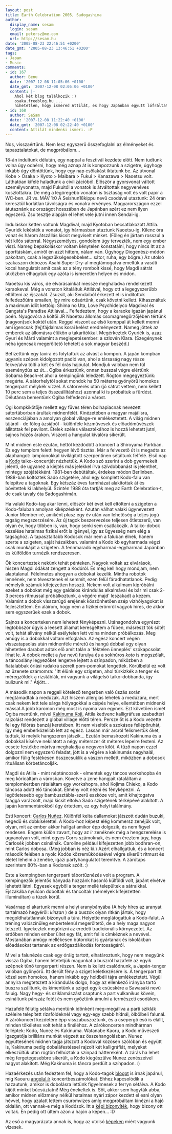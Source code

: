 ```yaml
---
layout: post
title: Earth Celebration 2005, Sadogashima
author:
  display_name: sesam
  login: sesam
  email: petersz@me.com
  url: http://sesam.hu
date: '2005-08-23 22:46:51 +0200'
date_gmt: '2005-08-23 13:46:51 +0200'
tags:
- Japan
- Music
comments:
- id: 167
  author: Benu
  date: '2007-12-08 11:05:06 +0100'
  date_gmt: '2007-12-08 02:05:06 +0100'
  content: |-
    Ahol két blog találkozik :)
    osaka.freeblog.hu ...
    hihetetlen, hogy ismered Attilát, es hogy Japánban egyutt lófráltatok... én meg egy suliba jártam vele. rohadt pici a világ
- id: 168
  author: SeSam
  date: '2007-12-08 11:22:40 +0100'
  date_gmt: '2007-12-08 02:22:40 +0100'
  content: Attilát mindenki ismeri. :P
---
```


Nos, visszaértünk. Nem lesz egyszerű összefoglalni az élményeket és tapasztalatokat, de megpróbálom...

18-án indultunk délután, egy nappal a fesztivál kezdete előtt. Nem tudtunk volna úgy odaérni, hogy még aznap át is kompozzunk a szigetre, úgyhogy inkább úgy döntöttünk, hogy egy nap csőlakást iktatunk be. Az útvonal Kobe > Osaka > Kyoto > Maibara > Fukui > Kanazawa > Naoetsu volt. Láthatóan kifelé haladtunk a civilizációból. Először a gyorsvonat váltott személyvonatra, majd Fukuitól a vonatok is átváltottak negyvenéves koszlottakra. De még a legöregebb vonaton is tisztaság volt és volt papír a WC-ben. JR vs. MÁV 1:0 A Seishun18kippu nevű csodával utaztunk: 24 órán keresztül korlátlan távolságra és vonalra érvényes. Magyarországon ezzel átutaznánk az országot hosszában de Japánban azért ez nem ilyen egyszerű. Zsu tesztje alapján el lehet vele jutni innen Sendai-ig.

Induláskor ketten voltunk Magdival, majd Kyotoban becsatlakozott Attila. Gyuriék lekésték a vonatot, így hármasban utaztunk Naoetsu-ig. Kilenc óra vonat és három átszállás kicsit megviselt minket. (Főleg én jártam rosszul a hét kilós sátorral. Négyszemélyes, gondolom úgy tervezték, nem egy ember viszi. Nameg bepakoláskor voltam kénytelen konstatálni, hogy nincs itt az a sporttáskám, amiről én azzt hittem, nálam van. Úgyhogy Diogenész-módon pakoltam, csak a legszükségesebbeket... sátor, ruha, egy bögre.) Az utolsó szakaszon dobozos Asahi Super Dry-al megtámogatva emeltük a vasúti kocsi hangulatát amit csak az a tény rombolt kissé, hogy Magdi sátrát útközben elhagytuk egy azóta is ismeretlen helyen és módon.

Naoetsu kis város, de elvárásainkat messze meghaladva rendelkezett karaokeval. Még a vonaton kitaláltuk Attilával, hogy ott a legegyszerűbb eltölteni az éjszakát. Zsuzsit, aki Sendaiból érkezett el is indítottuk felfedezőútra emailen, így mire odaértünk, csak követni kellett. Kihasználtuk a maximum időt kettőig: Shima no Uta, Love Psychidelyco Magdival és Gangsta's Paradise Attilával... Felfedeztem, hogy a karaoke igazán japánul poén. Nyugovóra a költői JR Naoetsu állomás csomagmegőrzőjében tértünk (nagyon)sok koktél után. Reggel viszont az első komppal át kellett menni ami igencsak (fej)fájdalmas korai kelést eredményezett. Nameg jöttek az emberek az állomásra élükön a takarítókkal. Megérkeztek Gyuriék is, azaz Gyuri és Márti valamint a meglepetésember: a szlovén Klara. (Szegénynek néha igencsak megerőltető lehetett a sok magyar beszéd.)

Befizettünk egy taxira és folytattuk az alvást a kompon. A japán kompban ugyanis szépen kidolgozott padló van, ahol a társaság nagy része fekve/alva tölti a két és fél órás hajóutat. Mondjuk valóban nem túl eseménydús az út... Ogiba érkeztünk, onnan busszal végre elértünk Sobama Beach-et ahol a kempingünk leledzett. Rögtön megegyeztünk: megérte. A sátorhelytől sokat mondok ha 50 méterre gyönyörű homokos tengerpart mélykék vízzel. A sátorverés után (jó sátrat vettem, nem kellett 10 perc sem a teljes összeállításhoz) azonnal ki is próbáltuk a fürdést. Délutánra bementünk Ogiba felfedezni a várost.

Ogi kompkikötője mellett egy füves téren bolhapiacnak nevezett sátortáborban árultak midnenfélét. Kinézetében a magyar majálisra, esszenciájában a amolyan global village-re emlékeztetett. A világ midnen tájáról - de főleg ázsiából - különféle kézművesek és előadóművészek állítottak fel pavilont. Ételek széles választékához is hozzá lehetett jutni, sajnos húzós árakon. Viszont a hangulat kiválóra sikerült.

Mint midnen este ezután, héttől kezdődött a koncert a Shiroyama Parkban. Ez egy templom feletti hegyen lévő tisztás. Már a felvezető út is megadta az alaphangot: lampionokkal kivilágított szerpentinen sétáltunk felfelé. Első nap a [Kodo](http://www.kodo.or.jp) taiko-koncertjét nézhettük. A Kodo szó szerint a dob gyermekeit jelenti, de ugyanez a kiejtés más jelekkel írva szívdobbanást is jelenthet, mintegy szójátékként. 1981-ben debütáltak, érdekes módon Berlinben. 1988-ban költöztek Sado szigetére, ahol egy komplett Kodo-falu van felépítve a tagoknak. Egy kétszáz éves farmházat alakítottak át és bővítettek ki lakhelyül. Szintén 1988 óta tartják meg az Earth Celebration-t, de csak tavaly óta Sadogashimán.

Ha valaki Kodo-tag akar lenni, először két évet kell eltölteni a szigeten a Kodo-faluban amolyan kiképzésként. Azután válhat valaki úgynevezett Junior Member-ré, amiként plusz egy év után van lehetőség a teljes jogú tagság megszerzésére. Az új tagok beszervezése teljesen ötletszerű, van olyan év, hogy többen is, van, hogy senki sem csatlakozik. A taiko-dobok kezelése hatalmas fizikai erőt is igényel, így az ügyesség nem elég a tagsághoz. A tapasztaltabb Kodosok már nem a faluban élnek, hanem szerte a szigeten, saját házaikban. valamint a Kodo kb egyharmada végzi csak munkáját a szigeten. A fennmaradó egyharmad-egyharmad Japánban és külföldön turnézik rendszeresen.

Ők koncerteztek nekünk tehát pénteken. Nagyok voltak az elvárások, hiszen Magdi ódákat zengett a Kodóról. És meg kell hogy mondjam, nem alaptalanul. Félelmetes ahogyan a dobokat kezelik. Mintha robotok lennének, nem tévesztenek el semmit, ezen felül fáradhatatlanok. Pedig némelyik számuk kifejezetten hosszú. Nekem volt alkalmam kipróbálni ezeket a dobokat még egy gaidaios kirándulás alkalmával és bár mi csak 2-3 perces ritmussal próbálkoztunk, a végére majd' leszakadt a kezem. Valamint a dobok visszarúgó erejének köszönhetően szép vízhólyagokat is fejlesztettem. Én aláírom, hogy nem a fizikei erőmről vagyok híres, de akkor sem egyszerűek ezek a dobok.

Sajnos a koncerteken nem lehetett fényképezni. Utánagondolva egyrészt legtöbbször úgyis a leesett államat keresgéltem a fűben, másrészt tök sötét volt, tehát állvány nélkül esélytelen lett volna minden próbálkozás. Meg amúgy is a dobokkal voltam elfoglalva. Az egész koncert végén visszatapsolás után midnenféle méretű és hangú dobbal egy olyan hihetetlen darabot adtak elő amit talán a 'féktelen ünneplés' szókapcsolat írhat le. A dobok mellet a _fue_ nevű furulya és a sokhúros _koto_ is megszólalt, a táncoslány legyezőket lengetve lejtett a színpadon, miközben a fiatalabbak óriási rudakra szerelt pom-pomokat lengettek. Körülbelül ez volt az üzenete számomra: "Itt élünk egy szigeten, ahol türkizkék a tenger és méregzöldek a rizstáblák, mi vagyunk a világelső taiko-dobbanda, így bulizunk mi." Átjött...

A második napon a reggeli kötelező tengerben való úszás során megtámadtak a medúzák. Azt hiszem allergiás lehetek a medúzára, mert csak nekem lett tele sárga hólyagokkal a csípés helye, ellentétben midnenki mással.A jobb karomon még most is nyoma van egynek. Ezt követően ismét Ogiba mentünk, mivel [Kakinuma Koji](http://www.kakinumakoji.com), Attila kedvenc kalligráfusa szabadtéri rajzolást rendezett a global village előtti téren. Persze őt is a Kodo vezette fel egy félórás banzáj keretében. Itt nem viselték a szokásos fellépőruhát, így még emberközelibb lett az egész. Lassan már arcról felismertük őket, tudtuk, ki melyik hangszeren játszik... Ezután bemasírozott Kakinuma és a dobokkal kísérve nekilátott a négy méterszer öt méteres lepelre festeni. Az ecsete festékbe mártva meghaladja a negyven kilót. A tűző napon ezzel dolgozni nem egyszerű feladat, jött is a végére a kakinumás nagyhalál, amikor fülig festékesen összecsuklik a vászon mellett, miközben a dobosok rituálisan körbetáncolják.

Magdi és Atilla - mint néptáncosok - elmentek egy táncos workshopba én meg kóricáltam a városban. Követve a zene hangjait rátaláltam a templomkertben rátaláltam egy workshopra, ahol Kojima Chieko, a Kodo táncosa adott elő táncokat. Élmény volt nézni és fényképezni. A legötletesebb egy bambusztábla-szerű eszköze volt, amit kihajtogatva faággá varázsolt, majd kicsit eltolva Sado szigetének térképévé alakított. A japán kommentárokból úgy értettem, ez egy helyi találmány.

Esti koncert: [Carlos Nuñez](http://www.carlos-nunez.com). Különfél kelta dallamokat játszott dudán buzuki, hegedű és dobkísérettel. A Kodo-hoz képest elég kommersz zenéjük volt, olyan, mit az ember akkor hallgat amikor épp dolgozik, és nem figyel rendesen. Engem külön zavart, hogy az ír zenéknek még a hengszerelése is ugyanolyan volt, mint egyes Corrs számoknak, és nem éreztem úgy, hogy Carlosék jobban csinálnák. Caroline például kifejezetten jobb bodhran-on, mint Carlos dobosa. (Meg jobban is néz ki.) Azért elhallgattuk, és a koncert második felében a nyolc Kodós közreműködésével végre sikerült ritmust és életet lehelni a zenébe, igazi partyhangulatot teremtve. A zárótaps szerintem 80%-ban a Kodonak szólt. :)

Este a kempingben tengerparti tábortűznézés volt a program. A kempingezők jelentős hányada hozzánk hasonló külföldi volt, japánt elvétve lehetett látni. Egyesek egyből a tenger mellé települtek a sátraikkal. Éjszakába nyúlóan doboltak és táncoltak (némelyek kifejezetten illumináltan) a tüzek körül.

Vasárnap el akartunk menni a helyi aranybányába (A hely híres az aranyat tartalmazó hegyéről: _kinzan_ ) de a buszok olyan ritkán jártak, hogy megoldhatatlannak bizonyult a túra. Helyette meglátogattuk a Kodo-falut. A tréning valószínűleg embertelenül megerőltető, de a hely maga nagyon tetszett. Igyekeztek megőrizni az eredeti tradicionális környezetet. Az erdőben minden ember ültet egy fát, amit fel is cimkéznek a nevével. Mostanában amúgy mellékesen bútorokat is gyártanak és iskolákban előadásokat tartanak az erdőgazdálkodás fontosságáról.

Mivel a falunézés csak egy óráig tartott, elhatároztunk, hogy nem megyünk vissza Ogiba, hanem letetetjük magunkat a buszról hazafelé az egyik szépnek tűnő tengerparti részen. Nem is kellett csalódnunk, a Japán-tenger valóban gyönyörű. Itt derült fény a sziget keletkezésére is. A tengerpart itt közel sem homokos, hanem inkább egy holdbéli tájra emlékeztetett. Végül annyira megtetszett a kirándulás dolgo, hogy az ellenkező irányba tartó buszra szálltunk, és kimentünk a sziget egyik csücskére a Sawasaki nevű faluig. Nagy hegy- és sziklamászást csaptunk a part vulkanikus kövein, csináltunk párszáz fotót és nem győztünk ámulni a természeti csodákon.

Hazafelé félútig sétálva mentünk időnként meg-megállva a parti sziklák széleire telepített rizsföldeknél vagy egy-egy szebb hídnál, ölbölbeli falunál. A zárókoncert kezdetére épp visszabuszoztunk, és a csepergő eső is elállt, minden tökéletes volt tehát a fináléhoz. A zárókoncerten mindhárman felléptek: Kodo, Nunez és Kakinuma. Watanabe Kaoru, a Kodo művészeti igazgatója brilliáns munkát végzett az összehangolásban. Nunez együttesének midnen tagja játszott a Kodoval közösen szólóban és együtt is, Kakinuma pedig dobaláfestéssel rajzolt két kalligráfiát, melyeket elkészültük után rögtön felhúztak a színpad háttereként. A zárás ha lehet még fergetegesebbre sikerült, a Kodo kiegészülve Nunez zenészeivel nagyot alakított. Még Kakinuma is táncra perdült a színpadon. :)

Hazaérkezés után fedeztem fel, hogy a Kodo-tagok [blogot](http://heartbeat.cocolog-nifty.com/kodo_blog) is írnak japánul, míg Kaouru [angolul ír](http://heartbeat.cocolog-nifty.com/kodo_blog/english) koncertbeszámolókat. Ehhez kapcsolódik a hazautunk, amikor is dobolásra lettünk figyelmesek a ferryn sétálva. A Kodo kijött minket búcsúztatni! Még énekeltek is. Sőt, akkor sem hagyták abba, amikor midnen előzmény nélkül hatalmas nyári zápor kezdett el esni olyan hévvel, hogy azalatt lettem csuromvizes amíg megpróbáltam kinézni a hajó oldalán, ott vannak-e még a Kodósok. Itt a [képi bizonyíték](http://heartbeat.cocolog-nifty.com/kodo_blog/2005/08/ec2005__82a2.html), hogy bizony ott voltak. Én pedig ott ültem azon a hajón a képen... :D

Az eső a magyarázata annak is, hogy az utolsó [képeken](http://sesam.hu/.gallery/ec2005) miért vagyunk vizesek.
